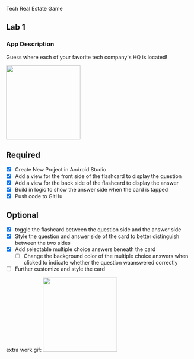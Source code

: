 Tech Real Estate Game

## Lab 1

### App Description
Guess where each of your favorite tech company's HQ is located!


<img src="https://i.imgur.com/uSC5oXV.gif" width=200><br>


## Required
- [x] Create New Project in Android Studio
- [x] Add a view for the front side of the flashcard to display the question
- [x] Add a view for the back side of the flashcard to display the answer
- [x] Build in logic to show the answer side when the card is tapped
- [x] Push code to GitHu
## Optional
- [x] toggle the flashcard between the question side and the answer side
- [x] Style the question and answer side of the card to better distinguish between the two sides
- [x] Add selectable multiple choice answers beneath the card
   - [ ] Change the background color of the multiple choice answers when clicked to indicate whether the question waanswered correctly
- [ ] Further customize and style the card

extra work gif:
<img src="https://i.imgur.com/VxcsPq5.gif" width=200><br>
